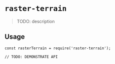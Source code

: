 # `raster-terrain`

> TODO: description

## Usage

```
const rasterTerrain = require('raster-terrain');

// TODO: DEMONSTRATE API
```
